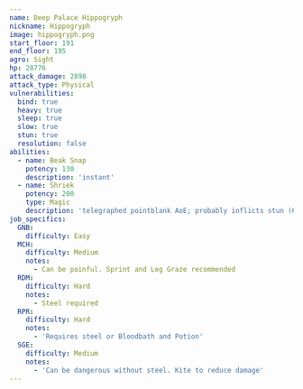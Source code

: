 ```yaml
---
name: Deep Palace Hippogryph
nickname: Hippogryph
image: hippogryph.png
start_floor: 191
end_floor: 195
agro: Sight
hp: 28776
attack_damage: 2898
attack_type: Physical
vulnerabilities:
  bind: true
  heavy: true
  sleep: true
  slow: true
  stun: true
  resolution: false
abilities:
  - name: Beak Snap
    potency: 130
    description: 'instant'
  - name: Shriek
    potency: 200
    type: Magic
    description: 'telegraphed pointblank AoE; probably inflicts stun (6s)'
job_specifics:
  GNB:
    difficulty: Easy
  MCH:
    difficulty: Medium
    notes:
      - Can be painful. Sprint and Leg Graze recommended
  RDM:
    difficulty: Hard
    notes:
      - Steel required
  RPR:
    difficulty: Hard
    notes:
      - 'Requires steel or Bloodbath and Potion'
  SGE:
    difficulty: Medium
    notes:
      - 'Can be dangerous without steel. Kite to reduce damage'
---
```

